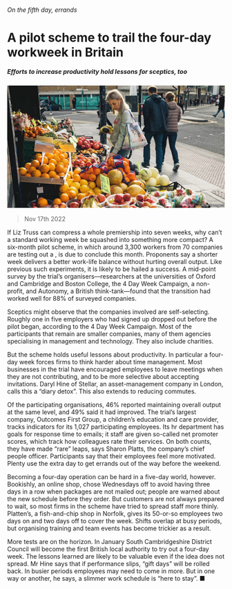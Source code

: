 ###### On the fifth day, errands

# A pilot scheme to trail the four-day workweek in Britain 

##### Efforts to increase productivity hold lessons for sceptics, too 

![image](images/20221119_BRP002.jpg) 

> Nov 17th 2022 

If Liz Truss can compress a whole premiership into seven weeks, why can’t a standard working week be squashed into something more compact? A six-month pilot scheme, in which around 3,300 workers from 70 companies are testing out a , is due to conclude this month. Proponents say a shorter week delivers a better work-life balance without hurting overall output. Like previous such experiments, it is likely to be hailed a success. A mid-point survey by the trial’s organisers—researchers at the universities of Oxford and Cambridge and Boston College, the 4 Day Week Campaign, a non-profit, and Autonomy, a British think-tank—found that the transition had worked well for 88% of surveyed companies. 

Sceptics might observe that the companies involved are self-selecting. Roughly one in five employers who had signed up dropped out before the pilot began, according to the 4 Day Week Campaign. Most of the participants that remain are smaller companies, many of them agencies specialising in management and technology. They also include charities. 

But the scheme holds useful lessons about productivity. In particular a four-day week forces firms to think harder about time management. Most businesses in the trial have encouraged employees to leave meetings when they are not contributing, and to be more selective about accepting invitations. Daryl Hine of Stellar, an asset-management company in London, calls this a “diary detox”. This also extends to reducing commutes.

Of the participating organisations, 46% reported maintaining overall output at the same level, and 49% said it had improved. The trial’s largest company, Outcomes First Group, a children’s education and care provider, tracks indicators for its 1,027 participating employees. Its hr department has goals for response time to emails; it staff are given so-called net promoter scores, which track how colleagues rate their services. On both counts, they have made “rare” leaps, says Sharon Platts, the company’s chief people officer. Participants say that their employees feel more motivated. Plenty use the extra day to get errands out of the way before the weekend. 

Becoming a four-day operation can be hard in a five-day world, however. Bookishly, an online shop, chose Wednesdays off to avoid having three days in a row when packages are not mailed out; people are warned about the new schedule before they order. But customers are not always prepared to wait, so most firms in the scheme have tried to spread staff more thinly. Platten’s, a fish-and-chip shop in Norfolk, gives its 50-or-so employees two days on and two days off to cover the week. Shifts overlap at busy periods, but organising training and team events has become trickier as a result. 

More tests are on the horizon. In January South Cambridgeshire District Council will become the first British local authority to try out a four-day week. The lessons learned are likely to be valuable even if the idea does not spread. Mr Hine says that if performance slips, “gift days” will be rolled back. In busier periods employees may need to come in more. But in one way or another, he says, a slimmer work schedule is “here to stay”. ■


